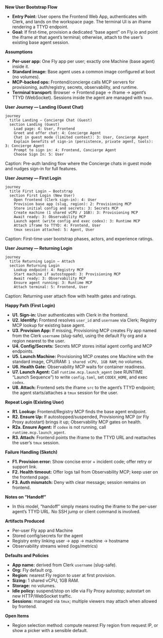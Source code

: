 **New User Bootstrap Flow**

- **Entry Point:** User opens the Frontend Web App, authenticates with Clerk, and lands on the workspace page. The terminal UI is an iframe rendering a TTYD endpoint.
- **Goal:** If first-time, provision a dedicated “base agent” on Fly.io and point the iframe at that agent’s terminal; otherwise, attach to the user’s existing base agent session.

**Assumptions**
- **Per-user app:** One Fly app per user; exactly one Machine (base agent) inside it.
- **Standard image:** Base agent uses a common image configured at boot (no volumes).
- **MCP-backed ops:** Frontend/concierge calls MCP servers for provisioning, auth/registry, secrets, observability, and runtime.
- **Terminal transport:** Browser → Frontend page → iframe → agent’s TTYD (WebSocket). Sessions inside the agent are managed with `tmux`.

**User Journey — Landing (Guest Chat)**

```mermaid
journey
  title Landing — Concierge Chat (Guest)
  section Landing (Guest)
    Load page: 4: User, Frontend
    Greet and offer chat: 4: Concierge Agent
    Chat in guest mode (limited context): 3: User, Concierge Agent
    Explain benefits of sign-in (persistence, private agent, tools): 3: Concierge Agent
    Prompt to sign in: 4: Frontend, Concierge Agent
    Choose Sign In: 5: User
```
Caption: Pre-auth landing flow where the Concierge chats in guest mode and nudges sign-in for full features.

**User Journey — First Login**

```mermaid
journey
  title First Login — Bootstrap
  section First Login (New User)
    Open frontend (Clerk sign-in): 4: User
    Provision base app (slug, region): 2: Provisioning MCP
    Store initial config and secrets: 3: Secrets MCP
    Create machine (1 shared vCPU / 1GB): 3: Provisioning MCP
    Await ready: 3: Observability MCP
    Launch agent (write config and exec codex): 3: Runtime MCP
    Attach iframe to TTYD: 4: Frontend, User
    tmux session attached: 5: Agent, User
```
Caption: First-time user bootstrap phases, actors, and experience ratings.

**User Journey — Returning Login**

```mermaid
journey
  title Returning Login — Attach
  section Returning Login
    Lookup endpoint: 4: Registry MCP
    Start machine if autostopped: 3: Provisioning MCP
    Await ready: 3: Observability MCP
    Ensure agent running: 3: Runtime MCP
    Attach terminal: 5: Frontend, User
```
Caption: Returning user attach flow with health gates and ratings.

**Happy Path (First Login)**
- **U1. Sign-in:** User authenticates with Clerk in the frontend.
- **U2. Identify:** Frontend resolves `user_id` and `username` via Clerk; Registry MCP lookup for existing base agent.
- **U3. Provision App:** If missing, Provisioning MCP creates Fly app named from the Clerk `username` (slug-safe), using the default Fly org and a region nearest to the user.
- **U4. Config/Secrets:** Secrets MCP stores initial agent config and MCP endpoints.
- **U5. Launch Machine:** Provisioning MCP creates one Machine with the standard image, CPU/RAM: `1 shared vCPU, 1GB RAM`; no volumes.
- **U6. Health Gate:** Observability MCP waits for container readiness.
- **U7. Launch Agent:** Call `runtime.mcp.launch_agent` (see RUNTIME “Launch Sequence”) to write `config.toml`, set `CODEX_HOME`, and exec `codex`.
- **U8. Attach:** Frontend sets the iframe `src` to the agent’s TTYD endpoint; the agent starts/attaches a `tmux` session for the user.

**Repeat Login (Existing User)**
- **R1. Lookup:** Frontend/Registry MCP finds the base agent endpoint.
- **R2. Ensure Up:** If autostopped/suspended, Provisioning MCP (or Fly Proxy autostart) brings it up; Observability MCP gates on health.
- **R2a. Ensure Agent:** If `codex` is not running, call `runtime.mcp.launch_agent`.
- **R3. Attach:** Frontend points the iframe to the TTYD URL and reattaches the user’s `tmux` session.

**Failure Handling (Sketch)**
- **F1. Provision error:** Show concise error + incident code; offer retry or support link.
- **F2. Health timeout:** Offer logs tail from Observability MCP; keep user on the frontend page.
- **F3. Auth mismatch:** Deny with clear message; session remains on frontend.

**Notes on “Handoff”**
- In this model, “handoff” simply means routing the iframe to the per-user agent’s TTYD URL. No SSH jump or client command is involved.

**Artifacts Produced**
- Per-user Fly app and Machine
- Stored config/secrets for the agent
- Registry entry linking user → app → machine → hostname
- Observability streams wired (logs/metrics)

**Defaults and Policies**
- **App name:** derived from Clerk `username` (slug-safe).
- **Org:** Fly default org.
- **Region:** nearest Fly region to user at first provision.
- **Sizing:** 1 shared vCPU, 1GB RAM.
- **Storage:** no volumes.
- **Idle policy:** suspend/stop on idle via Fly Proxy autostop; autostart on new HTTP/WebSocket traffic.
- **Sessions:** managed via `tmux`; multiple viewers may attach when allowed by frontend.

**Open Items**
- Region selection method: compute nearest Fly region from request IP, or show a picker with a sensible default. 
